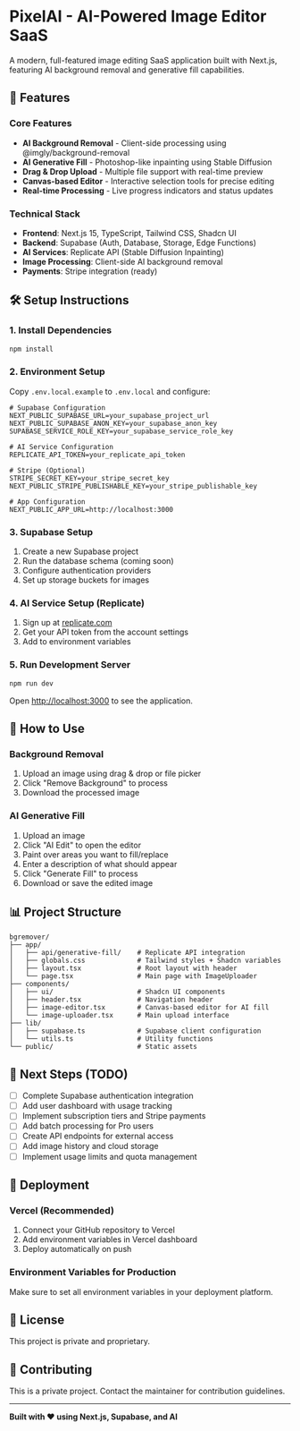 # PixelAI - AI-Powered Image Editor SaaS
  
A modern, full-featured image editing SaaS application built with Next.js, featuring AI background removal and generative fill capabilities.

## 🚀 Features

### Core Features
- **AI Background Removal** - Client-side processing using @imgly/background-removal
- **AI Generative Fill** - Photoshop-like inpainting using Stable Diffusion
- **Drag & Drop Upload** - Multiple file support with real-time preview
- **Canvas-based Editor** - Interactive selection tools for precise editing
- **Real-time Processing** - Live progress indicators and status updates

### Technical Stack
- **Frontend**: Next.js 15, TypeScript, Tailwind CSS, Shadcn UI
- **Backend**: Supabase (Auth, Database, Storage, Edge Functions)
- **AI Services**: Replicate API (Stable Diffusion Inpainting)
- **Image Processing**: Client-side AI background removal
- **Payments**: Stripe integration (ready)

## 🛠️ Setup Instructions

### 1. Install Dependencies
```bash
npm install
```

### 2. Environment Setup
Copy `.env.local.example` to `.env.local` and configure:

```env
# Supabase Configuration
NEXT_PUBLIC_SUPABASE_URL=your_supabase_project_url
NEXT_PUBLIC_SUPABASE_ANON_KEY=your_supabase_anon_key
SUPABASE_SERVICE_ROLE_KEY=your_supabase_service_role_key

# AI Service Configuration
REPLICATE_API_TOKEN=your_replicate_api_token

# Stripe (Optional)
STRIPE_SECRET_KEY=your_stripe_secret_key
NEXT_PUBLIC_STRIPE_PUBLISHABLE_KEY=your_stripe_publishable_key

# App Configuration
NEXT_PUBLIC_APP_URL=http://localhost:3000
```

### 3. Supabase Setup
1. Create a new Supabase project
2. Run the database schema (coming soon)
3. Configure authentication providers
4. Set up storage buckets for images

### 4. AI Service Setup (Replicate)
1. Sign up at [replicate.com](https://replicate.com)
2. Get your API token from the account settings
3. Add to environment variables

### 5. Run Development Server
```bash
npm run dev
```

Open [http://localhost:3000](http://localhost:3000) to see the application.

## 🎨 How to Use

### Background Removal
1. Upload an image using drag & drop or file picker
2. Click "Remove Background" to process
3. Download the processed image

### AI Generative Fill
1. Upload an image
2. Click "AI Edit" to open the editor
3. Paint over areas you want to fill/replace
4. Enter a description of what should appear
5. Click "Generate Fill" to process
6. Download or save the edited image

## 📊 Project Structure

```
bgremover/
├── app/
│   ├── api/generative-fill/    # Replicate API integration
│   ├── globals.css             # Tailwind styles + Shadcn variables
│   ├── layout.tsx              # Root layout with header
│   └── page.tsx                # Main page with ImageUploader
├── components/
│   ├── ui/                     # Shadcn UI components
│   ├── header.tsx              # Navigation header
│   ├── image-editor.tsx        # Canvas-based editor for AI fill
│   └── image-uploader.tsx      # Main upload interface
├── lib/
│   ├── supabase.ts             # Supabase client configuration
│   └── utils.ts                # Utility functions
└── public/                     # Static assets
```

## 🔧 Next Steps (TODO)

- [ ] Complete Supabase authentication integration
- [ ] Add user dashboard with usage tracking
- [ ] Implement subscription tiers and Stripe payments
- [ ] Add batch processing for Pro users
- [ ] Create API endpoints for external access
- [ ] Add image history and cloud storage
- [ ] Implement usage limits and quota management

## 🚀 Deployment

### Vercel (Recommended)
1. Connect your GitHub repository to Vercel
2. Add environment variables in Vercel dashboard
3. Deploy automatically on push

### Environment Variables for Production
Make sure to set all environment variables in your deployment platform.

## 📝 License

This project is private and proprietary.

## 🤝 Contributing

This is a private project. Contact the maintainer for contribution guidelines.

---

**Built with ❤️ using Next.js, Supabase, and AI**
